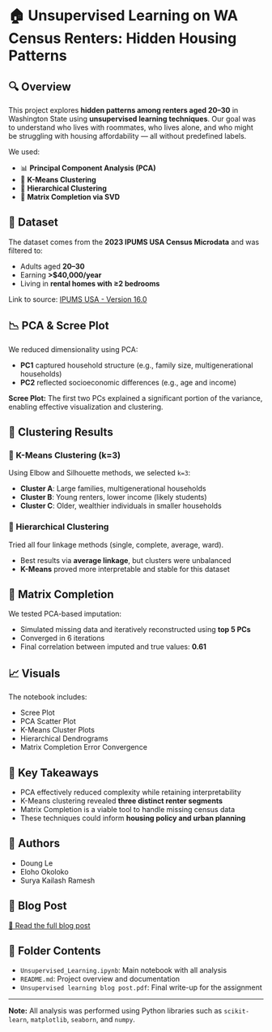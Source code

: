 
# 🏠 Unsupervised Learning on WA Census Renters: Hidden Housing Patterns

## 🔍 Overview
This project explores **hidden patterns among renters aged 20–30** in Washington State using **unsupervised learning techniques**. Our goal was to understand who lives with roommates, who lives alone, and who might be struggling with housing affordability — all without predefined labels.

We used:
- 📊 **Principal Component Analysis (PCA)**
- 🎯 **K-Means Clustering**
- 🌳 **Hierarchical Clustering**
- 🔧 **Matrix Completion via SVD**

## 📁 Dataset
The dataset comes from the **2023 IPUMS USA Census Microdata** and was filtered to:
- Adults aged **20–30**
- Earning **>$40,000/year**
- Living in **rental homes with ≥2 bedrooms**

Link to source: [IPUMS USA - Version 16.0](https://doi.org/10.18128/D010.V16.0)

## 📉 PCA & Scree Plot
We reduced dimensionality using PCA:
- **PC1** captured household structure (e.g., family size, multigenerational households)
- **PC2** reflected socioeconomic differences (e.g., age and income)

**Scree Plot:** The first two PCs explained a significant portion of the variance, enabling effective visualization and clustering.

## 👥 Clustering Results

### 🔹 K-Means Clustering (k=3)
Using Elbow and Silhouette methods, we selected `k=3`:
- **Cluster A**: Large families, multigenerational households
- **Cluster B**: Young renters, lower income (likely students)
- **Cluster C**: Older, wealthier individuals in smaller households

### 🔸 Hierarchical Clustering
Tried all four linkage methods (single, complete, average, ward).
- Best results via **average linkage**, but clusters were unbalanced
- **K-Means** proved more interpretable and stable for this dataset

## 🧩 Matrix Completion
We tested PCA-based imputation:
- Simulated missing data and iteratively reconstructed using **top 5 PCs**
- Converged in 6 iterations
- Final correlation between imputed and true values: **0.61**

## 📈 Visuals
The notebook includes:
- Scree Plot
- PCA Scatter Plot
- K-Means Cluster Plots
- Hierarchical Dendrograms
- Matrix Completion Error Convergence

## 📌 Key Takeaways
- PCA effectively reduced complexity while retaining interpretability
- K-Means clustering revealed **three distinct renter segments**
- Matrix Completion is a viable tool to handle missing census data
- These techniques could inform **housing policy and urban planning**

## 🧠 Authors
- Doung Le
- Eloho Okoloko
- Surya Kailash Ramesh

## 📎 Blog Post
[📖 Read the full blog post](link-to-your-github-notebook-or-blog-post)

## 📂 Folder Contents
- `Unsupervised_Learning.ipynb`: Main notebook with all analysis
- `README.md`: Project overview and documentation
- `Unsupervised learning blog post.pdf`: Final write-up for the assignment

---

**Note:** All analysis was performed using Python libraries such as `scikit-learn`, `matplotlib`, `seaborn`, and `numpy`.
